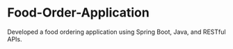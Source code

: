 # Food-Order-Application
Developed a food ordering application using Spring Boot, Java, and RESTful APIs.
